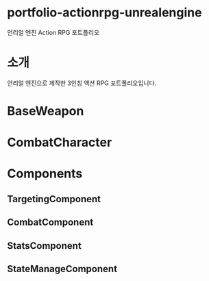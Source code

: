 # portfolio-actionrpg-unrealengine
언리얼 엔진 Action RPG 포트폴리오


# 소개
언리얼 엔진으로 제작한 3인칭 액션 RPG 포트폴리오입니다.


# BaseWeapon


# CombatCharacter


# Components


## TargetingComponent


## CombatComponent


## StatsComponent


## StateManageComponent
